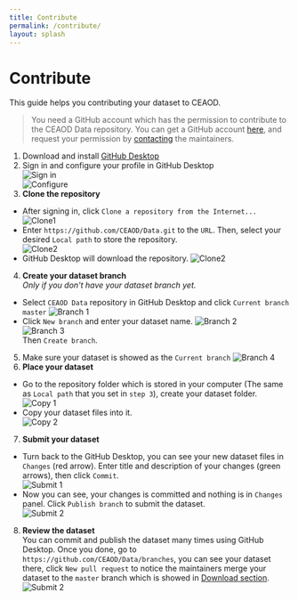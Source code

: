 ```yaml
---
title: Contribute
permalink: /contribute/
layout: splash
---
```


# Contribute
This guide helps you contributing your dataset to CEAOD.

> You need a GitHub account which has the permission to contribute to the CEAOD Data repository. You can get a GitHub account [here](https://github.com/join), and request your permission by [contacting](/contact) the maintainers.

1. Download and install [GitHub Desktop](https://desktop.github.com)
2. Sign in and configure your profile in GitHub Desktop  
![Sign in](/assets/images/guide/0.png#fig)  <br />
![Configure](/assets/images/guide/0a.png#fig)  
3. **Clone the repository**
- After signing in, click `Clone a repository from the Internet...`  
![Clone1](/assets/images/guide/1.png#fig)  <br />
- Enter `https://github.com/CEAOD/Data.git` to the `URL`. Then, select your desired `Local path` to store the repository.  
![Clone2](/assets/images/guide/2.png#fig)  <br />
- GitHub Desktop will download the repository.
![Clone2](/assets/images/guide/3.png#fig)  <br />

4. **Create your dataset branch**  
*Only if you don't have your dataset branch yet.*   
- Select `CEAOD Data` repository in GitHub Desktop and click `Current branch master`
![Branch 1](/assets/images/guide/4.png#fig)  <br />
- Click `New branch` and enter your dataset name.
![Branch 2](/assets/images/guide/5.png#fig)  <br />
![Branch 3](/assets/images/guide/6.png#fig)  <br />
Then `Create branch`.
5. Make sure your dataset is showed as the `Current branch` ![Branch 4](/assets/images/guide/6b.png)
6. **Place your dataset**  
- Go to the repository folder which is stored in your computer (The same as `Local path` that you set in `step 3`), create your dataset folder.  
![Copy 1](/assets/images/guide/7.png#fig)  <br />
- Copy your dataset files into it.  
![Copy 2](/assets/images/guide/8.png#fig)  <br />
7. **Submit your dataset**
- Turn back to the GitHub Desktop, you can see your new dataset files in `Changes` (red arrow). Enter title and description of your changes (green arrows), then click `Commit`.  
![Submit 1](/assets/images/guide/9.png#fig)  <br />
- Now you can see, your changes is committed and nothing is in `Changes` panel. Click `Publish branch` to submit the dataset.  
![Submit 2](/assets/images/guide/10.png#fig)  <br />
8. **Review the dataset**  
You can commit and publish the dataset many times using GitHub Desktop. Once you done, go to `https://github.com/CEAOD/Data/branches`, you can see your dataset there, click `New pull request` to notice the maintainers merge your dataset to the `master` branch which is showed in [Download section](/download/).
![Submit 2](/assets/images/guide/11.png#fig)  <br />